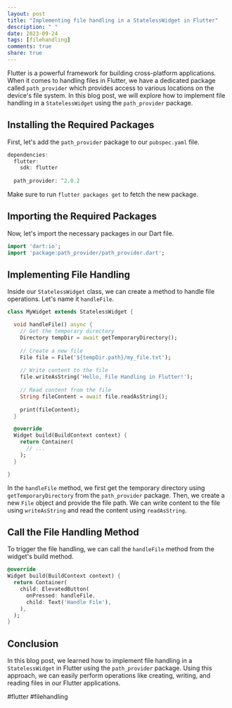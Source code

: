 ```yaml
---
layout: post
title: "Implementing file handling in a StatelessWidget in Flutter"
description: " "
date: 2023-09-24
tags: [filehandling]
comments: true
share: true
---
```


Flutter is a powerful framework for building cross-platform applications. When it comes to handling files in Flutter, we have a dedicated package called `path_provider` which provides access to various locations on the device's file system. In this blog post, we will explore how to implement file handling in a `StatelessWidget` using the `path_provider` package.

## Installing the Required Packages

First, let's add the `path_provider` package to our `pubspec.yaml` file.

```dart
dependencies:
  flutter:
    sdk: flutter
  
  path_provider: ^2.0.2
```
Make sure to run `flutter packages get` to fetch the new package.

## Importing the Required Packages

Now, let's import the necessary packages in our Dart file.

```dart
import 'dart:io';
import 'package:path_provider/path_provider.dart';
```

## Implementing File Handling

Inside our `StatelessWidget` class, we can create a method to handle file operations. Let's name it `handleFile`.

```dart
class MyWidget extends StatelessWidget {

  void handleFile() async {
    // Get the temporary directory
    Directory tempDir = await getTemporaryDirectory();
    
    // Create a new file
    File file = File('${tempDir.path}/my_file.txt');
    
    // Write content to the file
    file.writeAsString('Hello, File Handling in Flutter!');
    
    // Read content from the file
    String fileContent = await file.readAsString();
    
    print(fileContent);
  }

  @override
  Widget build(BuildContext context) {
    return Container(
      // ...
    );
  }

}
```

In the `handleFile` method, we first get the temporary directory using `getTemporaryDirectory` from the `path_provider` package. Then, we create a new `File` object and provide the file path. We can write content to the file using `writeAsString` and read the content using `readAsString`.

## Call the File Handling Method

To trigger the file handling, we can call the `handleFile` method from the widget's build method.

```dart
@override
Widget build(BuildContext context) {
  return Container(
    child: ElevatedButton(
      onPressed: handleFile,
      child: Text('Handle File'),
    ),
  );
}
```

## Conclusion

In this blog post, we learned how to implement file handling in a `StatelessWidget` in Flutter using the `path_provider` package. Using this approach, we can easily perform operations like creating, writing, and reading files in our Flutter applications.

#flutter #filehandling